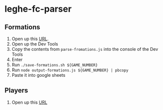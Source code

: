 # leghe-fc-parser

## Formations

1. Open up this [URL](https://www.fantacalcio.it/probabili-formazioni-serie-a).
1. Open up the Dev Tools
1. Copy the contents from `parse-fromations.js` into the console of the Dev Tools
1. Enter
1. Run `./save-formations.sh ${GAME_NUMBER}`
1. Run `node output-formations.js ${GAME_NUMBER} | pbcopy`
1. Paste it into google sheets

## Players

1. Open up this [URL](https://www.footballcritic.com/serie-a/season-2020-2021/player-stats/all/8/45810)